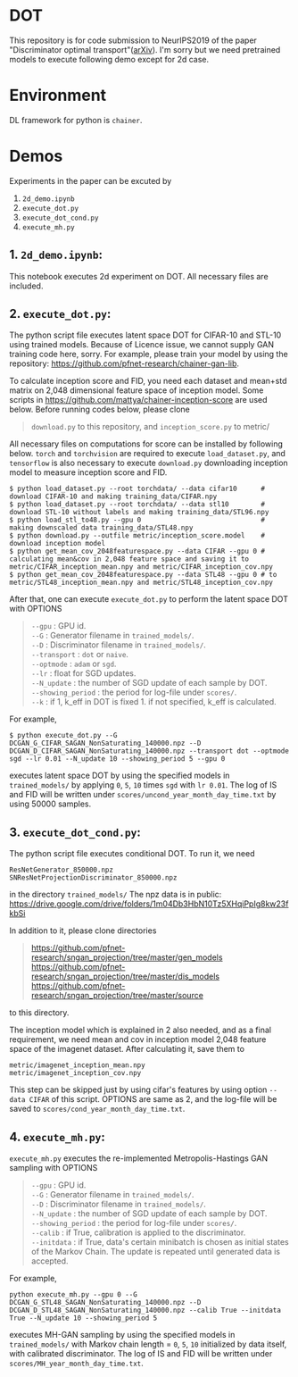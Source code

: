 # DOT
This repository is for code submission to NeurIPS2019 of the paper "Discriminator optimal transport"([arXiv](http://arxiv.org/abs/1910.06832)).
I'm sorry but we need pretrained models to execute following demo except for 2d case.

# Environment
DL framework for python is `chainer`.

# Demos
Experiments in the paper can be excuted by
 1. `2d_demo.ipynb`
 2. `execute_dot.py`
 3. `execute_dot_cond.py`
 4. `execute_mh.py`

## 1. `2d_demo.ipynb`:
This notebook executes 2d experiment on DOT.
All necessary files are included.

## 2. `execute_dot.py`:
The python script file executes latent space DOT for CIFAR-10 and STL-10 using trained models.
Because of Licence issue, we cannot supply GAN training code here, sorry.
For example, please train your model by using the repository: https://github.com/pfnet-research/chainer-gan-lib.

To calculate inception score and FID, you need each dataset and mean+std matrix on 2,048 dimensional feature space of inception model.
Some scripts in https://github.com/mattya/chainer-inception-score are used below.
Before running codes below, please clone 
> `download.py` to this repository, and
> `inception_score.py` to metric/

All necessary files on computations for score can be installed by following below. 
`torch` and `torchvision` are required to execute `load_dataset.py`, and `tensorflow` is also necessary to execute `download.py` downloading inception model to measure inception score and FID.
```
$ python load_dataset.py --root torchdata/ --data cifar10      # download CIFAR-10 and making training_data/CIFAR.npy
$ python load_dataset.py --root torchdata/ --data stl10        # download STL-10 without labels and making training_data/STL96.npy
$ python load_stl_to48.py --gpu 0                              # making downscaled data training_data/STL48.npy
$ python download.py --outfile metric/inception_score.model    # download inception model
$ python get_mean_cov_2048featurespace.py --data CIFAR --gpu 0 # calculating mean&cov in 2,048 feature space and saving it to metric/CIFAR_inception_mean.npy and metric/CIFAR_inception_cov.npy
$ python get_mean_cov_2048featurespace.py --data STL48 --gpu 0 # to metric/STL48_inception_mean.npy and metric/STL48_inception_cov.npy
```
After that, one can execute `execute_dot.py` to perform the latent space DOT with OPTIONS
> `--gpu` : GPU id.<br>
> `--G` : Generator filename in `trained_models/`.<br>
> `--D` : Discriminator filename in `trained_models/`.<br>
> `--transport` : `dot` or `naive`.<br>
> `--optmode` : `adam` or `sgd`.<br>
> `--lr` : float for SGD updates.<br>
> `--N_update` : the number of SGD update of each sample by DOT.<br>
> `--showing_period` : the period for log-file under `scores/`.<br>
> `--k` : if 1, k_eff in DOT is fixed 1. if not specified, k_eff is calculated.<br>

For example,
```
$ python execute_dot.py --G DCGAN_G_CIFAR_SAGAN_NonSaturating_140000.npz --D DCGAN_D_CIFAR_SAGAN_NonSaturating_140000.npz --transport dot --optmode sgd --lr 0.01 --N_update 10 --showing_period 5 --gpu 0
```
executes latent space DOT by using the specified models in `trained_models/` by applying `0`, `5`, `10` times `sgd` with `lr 0.01`.
The log of IS and FID will be written under `scores/uncond_year_month_day_time.txt` by using 50000 samples.

## 3. `execute_dot_cond.py`:
The python script file executes conditional DOT.
To run it, we need
```
ResNetGenerator_850000.npz
SNResNetProjectionDiscriminator_850000.npz
```
in the directory `trained_models/`
The npz data is in public: https://drive.google.com/drive/folders/1m04Db3HbN10Tz5XHqiPpIg8kw23fkbSi

In addition to it, please clone directories
>https://github.com/pfnet-research/sngan_projection/tree/master/gen_models<br>
>https://github.com/pfnet-research/sngan_projection/tree/master/dis_models<br>
>https://github.com/pfnet-research/sngan_projection/tree/master/source

to this directory.

The inception model which is explained in 2 also needed, and as a final requirement, we need mean and cov in inception model 2,048 feature space of the imagenet dataset. After calculating it, save them to
```
metric/imagenet_inception_mean.npy
metric/imagenet_inception_cov.npy
```
This step can be skipped just by using cifar's features by using option `--data CIFAR` of this script.
OPTIONS are same as 2, and the log-file will be saved to `scores/cond_year_month_day_time.txt`.

## 4. `execute_mh.py`:
`execute_mh.py` executes the re-implemented Metropolis-Hastings GAN sampling with OPTIONS
> `--gpu` : GPU id.<br>
> `--G` : Generator filename in `trained_models/`.<br>
> `--D` : Discriminator filename in `trained_models/`.<br>
> `--N_update` : the number of SGD update of each sample by DOT.<br>
> `--showing_period` : the period for log-file under `scores/`.<br>
> `--calib` : if True, calibration is applied to the discriminator.<br>
> `--initdata` : if True, data's certain minibatch is chosen as initial states of the Markov Chain. The update is repeated until generated data is accepted.<br>

For example,
```
python execute_mh.py --gpu 0 --G DCGAN_G_STL48_SAGAN_NonSaturating_140000.npz --D DCGAN_D_STL48_SAGAN_NonSaturating_140000.npz --calib True --initdata True --N_update 10 --showing_period 5
```
executes MH-GAN sampling by using the specified models in `trained_models/` with Markov chain length = `0`, `5`, `10` initialized by data itself, with calibrated discriminator.
The log of IS and FID will be written under `scores/MH_year_month_day_time.txt`.
